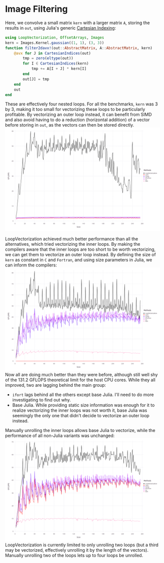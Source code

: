 # Image Filtering

Here, we convolve a small matrix `kern` with a larger matrix `A`, storing the results in `out`, using Julia's generic [Cartesian Indexing](https://julialang.org/blog/2016/02/iteration/):
```julia
using LoopVectorization, OffsetArrays, Images
kern = Images.Kernel.gaussian((1, 1), (3, 3))
function filter2davx!(out::AbstractMatrix, A::AbstractMatrix, kern)
    @avx for J in CartesianIndices(out)
        tmp = zero(eltype(out))
        for I ∈ CartesianIndices(kern)
            tmp += A[I + J] * kern[I]
        end
        out[J] = tmp
    end
    out
end
```
These are effectively four nested loops. For all the benchmarks, `kern` was 3 by 3, making it too small for vectorizing these loops to be particularly profitable. By vectorizing an outer loop instead, it can benefit from SIMD and also avoid having to do a reduction (horizontal addition) of a vector before storing in `out`, as the vectors can then be stored directly.
![dynamicfilter](../assets/bench_filter2d_dynamic_v2.png)

LoopVectorization achieved much better performance than all the alternatives, which tried vectorizing the inner loops.
By making the compilers aware that the inner loops are too short to be worth vectorizing, we can get them to vectorize an outer loop instead. By defining the size of `kern` as constant in `C` and `Fortran`, and using size parameters in Julia, we can inform the compilers:
![staticsizefilter](../assets/bench_filter2d_3x3_v2.png)
Now all are doing much better than they were before, although still well shy of the 131.2 GFLOPS theoretical limit for the host CPU cores. While they all improved, two are lagging behind the main group:
- `ifort` lags behind all the others except base Julia. I'll need to do more investigating to find out why.
- Base Julia. While providing static size information was enough for it to realize vectorizing the inner loops was not worth it, base Julia was seemingly the only one that didn't decide to vectorize an outer loop instead.

Manually unrolling the inner loops allows base Julia to vectorize, while the performance of all non-Julia variants was unchanged:
![unrolledfilter](../assets/bench_filter2d_unrolled_v2.png)
LoopVectorization is currently limited to only unrolling two loops (but a third may be vectorized, effectively unrolling it by the length of the vectors). Manually unrolling two of the loops lets up to four loops be unrolled.

